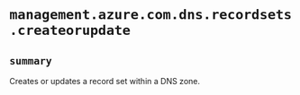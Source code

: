 # `management.azure.com.dns.recordsets.createorupdate`

## `summary`
Creates or updates a record set within a DNS zone.


